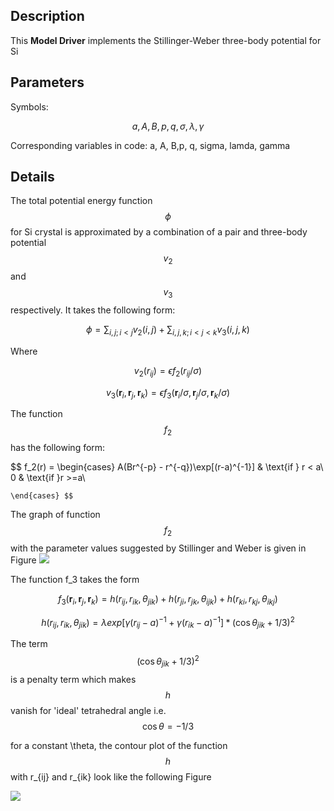 ## Description
This **Model Driver** implements the Stillinger-Weber three-body potential for Si

## Parameters
Symbols:

$$ a, A, B, p, q, \sigma, \lambda, \gamma$$

Corresponding variables in code:
a, A, B,p, q, sigma, lamda, gamma

## Details

The total potential energy function $$ \phi $$ for Si crystal is approximated by a combination of a pair and three-body potential $$v_2$$ and $$v_3$$ respectively. It takes the following form:

$$ \phi =  \sum_{i,j; i<j} v_2(i,j) + \sum_{i,j,k; i<j<k} v_3(i,j,k) $$

Where 

$$ v_2(r_{ij}) = \epsilon f_2(r_{ij}/\sigma) $$

$$ v_3(\mathbf{r}_i ,\mathbf{r}_j, \mathbf{r}_k) = \epsilon f_3(\mathbf{r}_i/\sigma, \mathbf{r}_j/\sigma, \mathbf{r}_k/\sigma) $$

The function $$f_2$$ has the following form:

$$ f_2(r) = \begin{cases}
      A(Br^{-p} - r^{-q})\exp[(r-a)^{-1}] &  \text{if  } r < a\\
     0 & \text{if  }r >=a\\
      
    \end{cases} $$

The graph of function $$f_2$$ with the parameter values suggested by Stillinger and Weber is given in Figure 
![](/wimage/MD_335816936951_002/taru4uce/Figure1)

The function f_3 takes the form

$$ f_3(\mathbf{r}_i, \mathbf{r}_j, \mathbf{r}_k) =  h(r_{ij},r_{ik},\theta_{jik}) + h(r_{ji},r_{jk},\theta_{ijk}) + h(r_{ki},r_{kj},\theta_{ikj}) $$

$$  h(r_{ij},r_{ik},\theta_{jik}) = \lambda exp[\gamma(r_{ij}-a)^{-1} + \gamma(r_{ik}-a)^{-1}]*(\cos\theta_{jik} + 1/3)^2 $$

 The term $$ (\cos\theta_{jik} + 1/3)^2 $$ is a penalty term which makes $$ h $$ vanish for 'ideal' tetrahedral angle i.e. $$ \cos\theta = -1/3 $$

for a constant \theta, the contour plot of the function $$ h $$ with r_{ij} and r_{ik} look like the following Figure

![](/wimage/MD_335816936951_002/taru4uce/Figure2)
